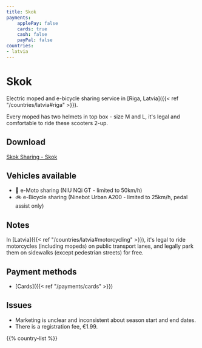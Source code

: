 ```yaml
---
title: Skok
payments:
    applePay: false
    cards: true
    cash: false
    payPal: false
countries:
- latvia
---
```


# Skok
Electric moped and e-bicycle sharing service in [Riga, Latvia]({{< ref "/countries/latvia#riga" >}}).

Every moped has two helmets in top box - size M and L, it's legal and comfortable to ride these scooters 2-up.

## Download
[Skok Sharing - Skok](https://skoksharing.com/) 

## Vehicles available
- 🛵 e-Moto sharing (NIU NQi GT - limited to 50km/h)
- 🚲 e-Bicycle sharing (Ninebot Urban A200 - limited to 25km/h, pedal assist only)

## Notes
In [Latvia]({{< ref "/countries/latvia#motorcycling" >}}), it's legal to ride motorcycles (including mopeds) on public transport lanes, and legally park them on sidewalks (except pedestrian streets) for free.

## Payment methods
- [Cards]({{< ref "/payments/cards" >}})

## Issues
- Marketing is unclear and inconsistent about season start and end dates.
- There is a registration fee, €1.99.

{{% country-list %}}
